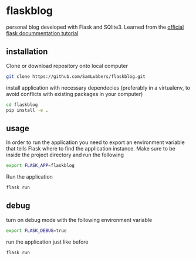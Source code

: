 # flaskblog
personal blog developed with Flask and SQlite3. Learned from the [official flask docummentation tutorial](http://flask.pocoo.org/docs/0.12/tutorial/)

## installation

Clone or download repository onto local computer

```bash
git clone https://github.com/SamLubbers/flaskblog.git
```

install application with necessary dependecies (preferably in a virtualenv, to avoid conflicts with existing packages in your computer)

```bash
cd flaskblog
pip install -e .
```

## usage

In order to run the application you need to export an environment variable that tells Flask where to find the application instance. Make sure to be inside the project directory and run the following

```bash
export FLASK_APP=flaskblog
```
Run the application

```bash
flask run
```

## debug

turn on debug mode with the following environment variable

```bash
export FLASK_DEBUG=true
```
run the application just like before

```bash
flask run
```
